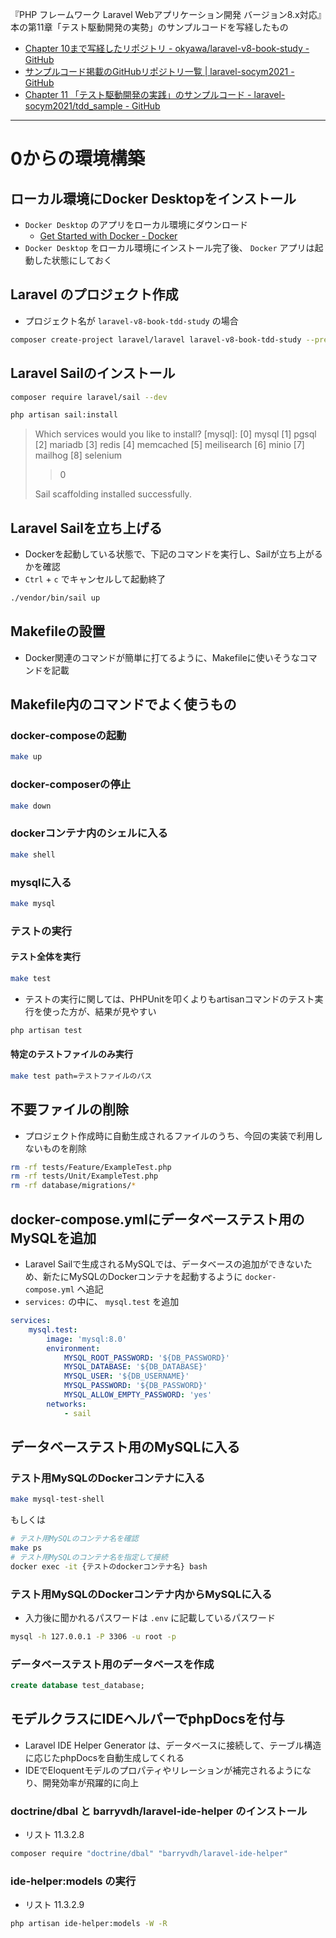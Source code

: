 『PHP フレームワーク Laravel Webアプリケーション開発 バージョン8.x対応』本の第11章「テスト駆動開発の実勢」のサンプルコードを写経したもの

- [Chapter 10まで写経したリポジトリ - okyawa/laravel-v8-book-study - GitHub](https://github.com/okyawa/laravel-v8-book-study)
- [サンプルコード掲載のGitHubリポジトリ一覧 | laravel-socym2021 - GitHub](https://github.com/laravel-socym2021)
- [Chapter 11 「テスト駆動開発の実践」のサンプルコード - laravel-socym2021/tdd_sample - GitHub](https://github.com/laravel-socym2021/tdd_sample)


---


# 0からの環境構築

## ローカル環境にDocker Desktopをインストール

- `Docker Desktop` のアプリをローカル環境にダウンロード
  - [Get Started with Docker - Docker](https://www.docker.com/get-started)
- `Docker Desktop` をローカル環境にインストール完了後、 `Docker` アプリは起動した状態にしておく

## Laravel のプロジェクト作成

- プロジェクト名が `laravel-v8-book-tdd-study` の場合
``` sh
composer create-project laravel/laravel laravel-v8-book-tdd-study --prefer-dist
```

## Laravel Sailのインストール

```sh
composer require laravel/sail --dev
```

```sh
php artisan sail:install
```

> Which services would you like to install? [mysql]:
>  [0] mysql
>  [1] pgsql
>  [2] mariadb
>  [3] redis
>  [4] memcached
>  [5] meilisearch
>  [6] minio
>  [7] mailhog
>  [8] selenium
> > 0
> 
> Sail scaffolding installed successfully.


## Laravel Sailを立ち上げる

- Dockerを起動している状態で、下記のコマンドを実行し、Sailが立ち上がるかを確認
- `Ctrl` + `c` でキャンセルして起動終了

```sh
./vendor/bin/sail up
```


## Makefileの設置

- Docker関連のコマンドが簡単に打てるように、Makefileに使いそうなコマンドを記載

## Makefile内のコマンドでよく使うもの

### docker-composeの起動

```sh
make up
```

### docker-composerの停止

```sh
make down
```

### dockerコンテナ内のシェルに入る

```sh
make shell
```

### mysqlに入る

```sh
make mysql
```

### テストの実行

#### テスト全体を実行

```sh
make test
```

- テストの実行に関しては、PHPUnitを叩くよりもartisanコマンドのテスト実行を使った方が、結果が見やすい

```sh
php artisan test
```

#### 特定のテストファイルのみ実行

```sh
make test path=テストファイルのパス
```


## 不要ファイルの削除

- プロジェクト作成時に自動生成されるファイルのうち、今回の実装で利用しないものを削除

```sh
rm -rf tests/Feature/ExampleTest.php
rm -rf tests/Unit/ExampleTest.php
rm -rf database/migrations/*
```


## docker-compose.ymlにデータベーステスト用のMySQLを追加

- Laravel Sailで生成されるMySQLでは、データベースの追加ができないため、新たにMySQLのDockerコンテナを起動するように `docker-compose.yml` へ追記
- `services:` の中に、 `mysql.test` を追加

```yml
services:
    mysql.test:
        image: 'mysql:8.0'
        environment:
            MYSQL_ROOT_PASSWORD: '${DB_PASSWORD}'
            MYSQL_DATABASE: '${DB_DATABASE}'
            MYSQL_USER: '${DB_USERNAME}'
            MYSQL_PASSWORD: '${DB_PASSWORD}'
            MYSQL_ALLOW_EMPTY_PASSWORD: 'yes'
        networks:
            - sail
```


## データベーステスト用のMySQLに入る


### テスト用MySQLのDockerコンテナに入る

```sh
make mysql-test-shell
```

もしくは

```sh
# テスト用MySQLのコンテナ名を確認
make ps
# テスト用MySQLのコンテナ名を指定して接続
docker exec -it {テストのdockerコンテナ名} bash
```

### テスト用MySQLのDockerコンテナ内からMySQLに入る

- 入力後に聞かれるパスワードは `.env` に記載しているパスワード

```sh
mysql -h 127.0.0.1 -P 3306 -u root -p
```

### データベーステスト用のデータベースを作成

```sql
create database test_database;
```


## モデルクラスにIDEヘルパーでphpDocsを付与

- Laravel IDE Helper Generator は、データベースに接続して、テーブル構造に応じたphpDocsを自動生成してくれる
- IDEでEloquentモデルのプロパティやリレーションが補完されるようになり、開発効率が飛躍的に向上

### doctrine/dbal と barryvdh/laravel-ide-helper のインストール

- リスト 11.3.2.8
```sh
composer require "doctrine/dbal" "barryvdh/laravel-ide-helper"
```

### ide-helper:models の実行

- リスト 11.3.2.9
```sh
php artisan ide-helper:models -W -R
```
